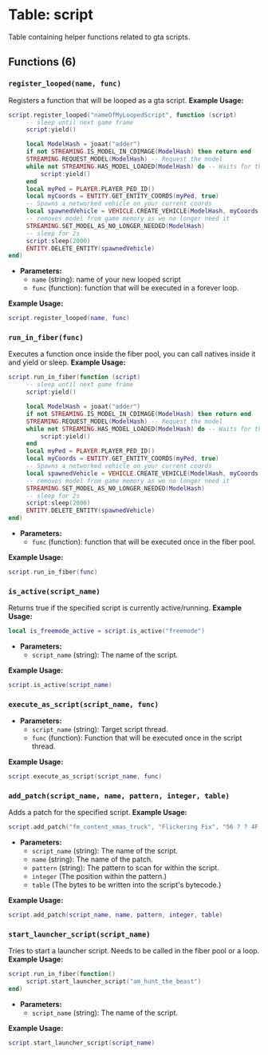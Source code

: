 # Table: script

Table containing helper functions related to gta scripts.

## Functions (6)

### `register_looped(name, func)`

Registers a function that will be looped as a gta script.
**Example Usage:**
```lua
script.register_looped("nameOfMyLoopedScript", function (script)
     -- sleep until next game frame
     script:yield()

     local ModelHash = joaat("adder")
     if not STREAMING.IS_MODEL_IN_CDIMAGE(ModelHash) then return end
     STREAMING.REQUEST_MODEL(ModelHash) -- Request the model
     while not STREAMING.HAS_MODEL_LOADED(ModelHash) do -- Waits for the model to load
         script:yield()
     end
     local myPed = PLAYER.PLAYER_PED_ID()
     local myCoords = ENTITY.GET_ENTITY_COORDS(myPed, true)
     -- Spawns a networked vehicle on your current coords
     local spawnedVehicle = VEHICLE.CREATE_VEHICLE(ModelHash, myCoords.x, myCoords.y, myCoords.z, ENTITY.GET_ENTITY_HEADING(myPed), true, false)
     -- removes model from game memory as we no longer need it
     STREAMING.SET_MODEL_AS_NO_LONGER_NEEDED(ModelHash)
     -- sleep for 2s
     script:sleep(2000)
     ENTITY.DELETE_ENTITY(spawnedVehicle)
end)
```

- **Parameters:**
  - `name` (string): name of your new looped script
  - `func` (function): function that will be executed in a forever loop.

**Example Usage:**
```lua
script.register_looped(name, func)
```

### `run_in_fiber(func)`

Executes a function once inside the fiber pool, you can call natives inside it and yield or sleep.
**Example Usage:**
```lua
script.run_in_fiber(function (script)
     -- sleep until next game frame
     script:yield()

     local ModelHash = joaat("adder")
     if not STREAMING.IS_MODEL_IN_CDIMAGE(ModelHash) then return end
     STREAMING.REQUEST_MODEL(ModelHash) -- Request the model
     while not STREAMING.HAS_MODEL_LOADED(ModelHash) do -- Waits for the model to load
         script:yield()
     end
     local myPed = PLAYER.PLAYER_PED_ID()
     local myCoords = ENTITY.GET_ENTITY_COORDS(myPed, true)
     -- Spawns a networked vehicle on your current coords
     local spawnedVehicle = VEHICLE.CREATE_VEHICLE(ModelHash, myCoords.x, myCoords.y, myCoords.z, ENTITY.GET_ENTITY_HEADING(myPed), true, false)
     -- removes model from game memory as we no longer need it
     STREAMING.SET_MODEL_AS_NO_LONGER_NEEDED(ModelHash)
     -- sleep for 2s
     script:sleep(2000)
     ENTITY.DELETE_ENTITY(spawnedVehicle)
end)
```

- **Parameters:**
  - `func` (function): function that will be executed once in the fiber pool.

**Example Usage:**
```lua
script.run_in_fiber(func)
```

### `is_active(script_name)`

Returns true if the specified script is currently active/running.
**Example Usage:**
```lua
local is_freemode_active = script.is_active("freemode")
```

- **Parameters:**
  - `script_name` (string): The name of the script.

**Example Usage:**
```lua
script.is_active(script_name)
```

### `execute_as_script(script_name, func)`

- **Parameters:**
  - `script_name` (string): Target script thread.
  - `func` (function): Function that will be executed once in the script thread.

**Example Usage:**
```lua
script.execute_as_script(script_name, func)
```

### `add_patch(script_name, name, pattern, integer, table)`

Adds a patch for the specified script.
**Example Usage:**
```lua
script.add_patch("fm_content_xmas_truck", "Flickering Fix", "56 ? ? 4F ? ? 40 ? 5D ? ? ? 74", 0, {0x2B, 0x00, 0x00})
```

- **Parameters:**
  - `script_name` (string): The name of the script.
  - `name` (string): The name of the patch.
  - `pattern` (string): The pattern to scan for within the script.
  - `integer` (The position within the pattern.)
  - `table` (The bytes to be written into the script's bytecode.)

**Example Usage:**
```lua
script.add_patch(script_name, name, pattern, integer, table)
```

### `start_launcher_script(script_name)`

Tries to start a launcher script. Needs to be called in the fiber pool or a loop.
**Example Usage:**
```lua
script.run_in_fiber(function()
     script.start_launcher_script("am_hunt_the_beast")
end)
```

- **Parameters:**
  - `script_name` (string): The name of the script.

**Example Usage:**
```lua
script.start_launcher_script(script_name)
```


